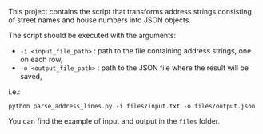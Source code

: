 This project contains the script that transforms address strings consisting of street names and house numbers into JSON objects.

The script should be executed with the arguments:
* `-i <input_file_path>`  : path to the file containing address strings, one on each row,
* `-o <output_file_path>` : path to the JSON file where the result will be saved,

i.e.:
```
python parse_address_lines.py -i files/input.txt -o files/output.json
```

You can find the example of input and output in the `files` folder.
